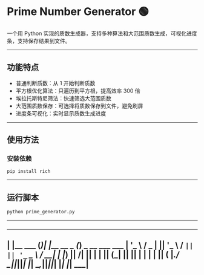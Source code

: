 # Prime Number Generator 🟢

一个用 Python 实现的质数生成器，支持多种算法和大范围质数生成，可视化进度条，支持保存结果到文件。

---

## 功能特点

- 普通判断质数：从 1 开始判断质数  
- 平方根优化算法：只遍历到平方根，提高效率 300 倍  
- 埃拉托斯特尼筛法：快速筛选大范围质数  
- 大范围质数保存：可选择将质数保存到文件，避免刷屏  
- 进度条可视化：实时显示质数生成进度  

---

## 使用方法

### 安装依赖
```bash
pip install rich
```
---
## 运行脚本

```bash
python prime_generator.py
```
---
###
 _            _  _             _
| |__    ___ (_)| |__    __ _ (_) _ __ ___    ___ 
| '_ \  / _ \| || '_ \  / _` || || '_ ` _ \  / __|
| |_) ||  __/| || | | || (_| || || | | | | || (__ 
|_.__/  \___||_||_| |_| \__,_||_||_| |_| |_| \___|
---
